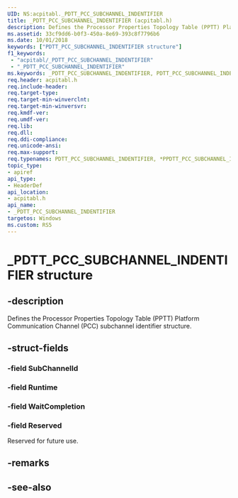 ```yaml
---
UID: NS:acpitabl._PDTT_PCC_SUBCHANNEL_INDENTIFIER
title: _PDTT_PCC_SUBCHANNEL_INDENTIFIER (acpitabl.h)
description: Defines the Processor Properties Topology Table (PPTT) Platform Communication Channel (PCC) subchannel identifier structure.
ms.assetid: 33cf9dd6-b0f3-450a-8e69-393c8f7796b6
ms.date: 10/01/2018
keywords: ["PDTT_PCC_SUBCHANNEL_INDENTIFIER structure"]
f1_keywords:
 - "acpitabl/_PDTT_PCC_SUBCHANNEL_INDENTIFIER"
 - "_PDTT_PCC_SUBCHANNEL_INDENTIFIER"
ms.keywords: _PDTT_PCC_SUBCHANNEL_INDENTIFIER, PDTT_PCC_SUBCHANNEL_INDENTIFIER, *PPDTT_PCC_SUBCHANNEL_INDENTIFIER, 
req.header: acpitabl.h
req.include-header:
req.target-type:
req.target-min-winverclnt:
req.target-min-winversvr:
req.kmdf-ver:
req.umdf-ver:
req.lib:
req.dll:
req.ddi-compliance:
req.unicode-ansi:
req.max-support:
req.typenames: PDTT_PCC_SUBCHANNEL_INDENTIFIER, *PPDTT_PCC_SUBCHANNEL_INDENTIFIER
topic_type: 
- apiref
api_type: 
- HeaderDef
api_location: 
- acpitabl.h
api_name: 
- _PDTT_PCC_SUBCHANNEL_INDENTIFIER
targetos: Windows
ms.custom: RS5
---
```


# _PDTT_PCC_SUBCHANNEL_INDENTIFIER structure

## -description

Defines the Processor Properties Topology Table (PPTT) Platform Communication Channel (PCC) subchannel identifier structure.

## -struct-fields

### -field SubChannelId
 
### -field Runtime
 
### -field WaitCompletion
 
### -field Reserved
 
Reserved for future use.

## -remarks

## -see-also
